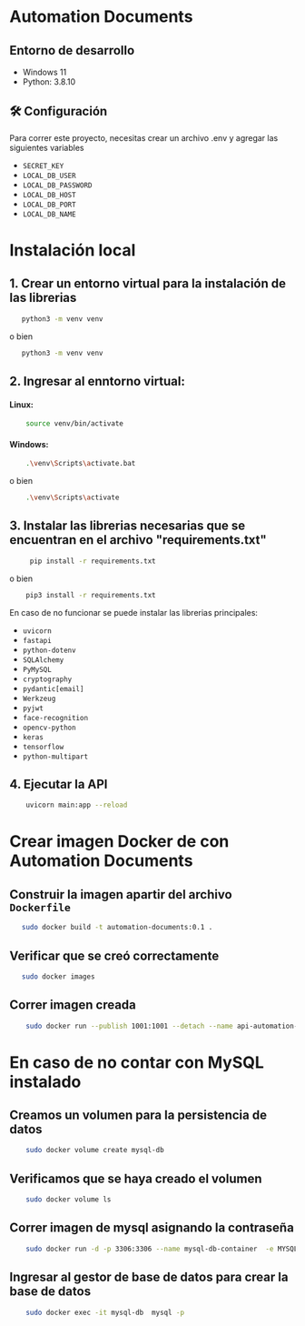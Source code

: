 # Automation Documents

## Entorno de desarrollo

- Windows 11 
- Python: 3.8.10  


## 🛠 Configuración

Para correr este proyecto, necesitas crear un archivo .env y agregar las siguientes variables

- `SECRET_KEY`
- `LOCAL_DB_USER`
- `LOCAL_DB_PASSWORD`
- `LOCAL_DB_HOST`
- `LOCAL_DB_PORT`
- `LOCAL_DB_NAME` 


# Instalación local  

## 1. Crear un entorno virtual para la instalación de las librerias

~~~bash  
   python3 -m venv venv
~~~
o bien  

~~~bash  
   python3 -m venv venv
~~~

    
## 2. Ingresar al enntorno virtual:

#### Linux:

~~~bash 
    source venv/bin/activate
~~~

#### Windows:

~~~bash  
    .\venv\Scripts\activate.bat
~~~
 o bien 

~~~bash  
    .\venv\Scripts\activate  
~~~

## 3. Instalar las librerias necesarias que se encuentran en el archivo "requirements.txt"

~~~bash  
     pip install -r requirements.txt
~~~

o bien 

~~~bash  
    pip3 install -r requirements.txt
~~~

En caso de no funcionar se puede instalar las librerias principales:

- `uvicorn`
- `fastapi`
- `python-dotenv`
- `SQLAlchemy`
- `PyMySQL`
- `cryptography`
- `pydantic[email]`
- `Werkzeug`
- `pyjwt`
- `face-recognition`
- `opencv-python`
- `keras`
- `tensorflow`
- `python-multipart`

   
## 4. Ejecutar la API

~~~bash  
    uvicorn main:app --reload
~~~


# Crear imagen Docker de con Automation Documents


## Construir la imagen apartir del archivo `Dockerfile`
~~~bash  
   sudo docker build -t automation-documents:0.1 .
~~~

## Verificar que se creó correctamente

~~~bash  
   sudo docker images
~~~

## Correr imagen creada 

~~~bash
    sudo docker run --publish 1001:1001 --detach --name api-automation-documents automation-documents:0.1 
~~~


# En caso de no contar con MySQL instalado

## Creamos un volumen para la persistencia de datos

~~~bash
    sudo docker volume create mysql-db
~~~

## Verificamos que se haya creado el volumen

~~~bash
    sudo docker volume ls
~~~

## Correr imagen de mysql asignando la contraseña

~~~bash
    sudo docker run -d -p 3306:3306 --name mysql-db-container  -e MYSQL_ROOT_PASSWORD=password --mount src=mysql-db,dst=/var/lib/mysql mysql
~~~

## Ingresar al gestor de base de datos para crear la base de datos

~~~bash
    sudo docker exec -it mysql-db  mysql -p
~~~




